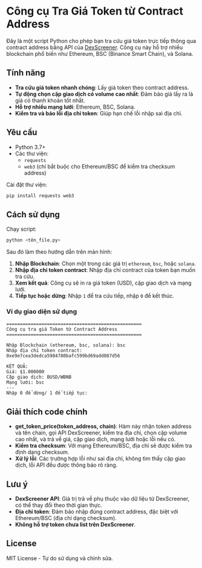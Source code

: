 # Công cụ Tra Giá Token từ Contract Address

Đây là một script Python cho phép bạn tra cứu giá token trực tiếp thông qua contract address bằng API của [DexScreener](https://dexscreener.com/). Công cụ này hỗ trợ nhiều blockchain phổ biến như Ethereum, BSC (Binance Smart Chain), và Solana.

## Tính năng

- **Tra cứu giá token nhanh chóng**: Lấy giá token theo contract address.
- **Tự động chọn cặp giao dịch có volume cao nhất**: Đảm bảo giá lấy ra là giá có thanh khoản tốt nhất.
- **Hỗ trợ nhiều mạng lưới**: Ethereum, BSC, Solana.
- **Kiểm tra và báo lỗi địa chỉ token**: Giúp hạn chế lỗi nhập sai địa chỉ.

## Yêu cầu

- Python 3.7+
- Các thư viện:
  - `requests`
  - `web3` (chỉ bắt buộc cho Ethereum/BSC để kiểm tra checksum address)

Cài đặt thư viện:

```bash
pip install requests web3
```

## Cách sử dụng

Chạy script:

```bash
python <tên_file.py>
```

Sau đó làm theo hướng dẫn trên màn hình:

1. **Nhập Blockchain**: Chọn một trong các giá trị `ethereum`, `bsc`, hoặc `solana`.
2. **Nhập địa chỉ token contract**: Nhập địa chỉ contract của token bạn muốn tra cứu.
3. **Xem kết quả**: Công cụ sẽ in ra giá token (USD), cặp giao dịch và mạng lưới.
4. **Tiếp tục hoặc dừng**: Nhập `1` để tra cứu tiếp, nhập `0` để kết thúc.

### Ví dụ giao diện sử dụng

```
==================================================
Công cụ tra giá Token từ Contract Address
==================================================

Nhập Blockchain (ethereum, bsc, solana): bsc
Nhập địa chỉ token contract: 0xe9e7cea3dedca5984780bafc599bd69add087d56

KẾT QUẢ:
Giá: $1.000000
Cặp giao dịch: BUSD/WBNB
Mạng lưới: bsc
---
Nhập 0 để dừng/ 1 để tiếp tục:
```

## Giải thích code chính

- **get_token_price(token_address, chain)**: Hàm này nhận token address và tên chain, gọi API DexScreener, kiểm tra địa chỉ, chọn cặp volume cao nhất, và trả về giá, cặp giao dịch, mạng lưới hoặc lỗi nếu có.
- **Kiểm tra checksum**: Với mạng Ethereum/BSC, địa chỉ sẽ được kiểm tra định dạng checksum.
- **Xử lý lỗi**: Các trường hợp lỗi như sai địa chỉ, không tìm thấy cặp giao dịch, lỗi API đều được thông báo rõ ràng.

## Lưu ý

- **DexScreener API**: Giá trị trả về phụ thuộc vào dữ liệu từ DexScreener, có thể thay đổi theo thời gian thực.
- **Địa chỉ token**: Đảm bảo nhập đúng contract address, đặc biệt với Ethereum/BSC (địa chỉ dạng checksum).
- **Không hỗ trợ token chưa list trên DexScreener**.

## License

MIT License - Tự do sử dụng và chỉnh sửa.
